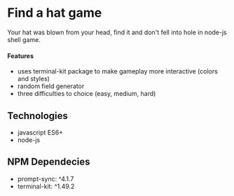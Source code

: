 # Find a hat game
Your hat was blown from your head, find it and don't fell into hole in node-js shell game.

#### Features
* uses terminal-kit package to make gameplay more interactive (colors and styles)
* random field generator
* three difficulties to choice (easy, medium, hard)

## Technologies
+ javascript ES6+
+ node-js

## NPM Dependecies
+ prompt-sync: ^4.1.7
+ terminal-kit: ^1.49.2

